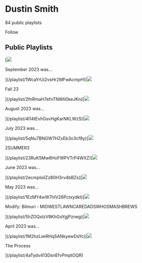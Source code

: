 # Dustin Smith

84 public playlists

Follow

## Public Playlists

[![](https://i.scdn.co/image/ab67706c0000da8408ead80a94bb6ed09c61b6f3)

September 2023 was...

](/playlist/1WcaYrUi2vsHr2MFwAcmpH)[![](https://mosaic.scdn.co/60/ab67616d00001e020e8aae0fd8af3f676c49fbbaab67616d00001e022d88d23c305c4e38c969308dab67616d00001e02db117472ce0c85010334626fab67616d00001e02fd3c9c62d40f872846bdb9dd)

Fall 23

](/playlist/2fnRmaH7efnTNWti0keJKn)[![](https://i.scdn.co/image/ab67706c0000da846c73e2bbebf680d4954d8e03)

August 2023 was...

](/playlist/4l14tEvhGsvHgKarNKLWzS)[![](https://i.scdn.co/image/ab67706c0000da8458d2bd6bb5953b966f350cf0)

July 2023 was...

](/playlist/5qNu7BNGW7HZxEb3o3cf8y)[![](https://mosaic.scdn.co/60/ab67616d00001e0231ad2a9024ee5e2225e9f770ab67616d00001e026e573ccd18148b0770a67b64ab67616d00001e0272b78c6065c6722330c945dfab67616d00001e02a101155fea8b8396ab891d0a)

2SUMMER3

](/playlist/23RuK5Mw6HoFWPVTrP4WXZ)[![](https://i.scdn.co/image/ab67706c0000da84e1ecd321482856de6b409fe3)

June 2023 was...

](/playlist/2ecmpIoilZz80H3rv4bBZs)[![](https://i.scdn.co/image/ab67706c0000da845232cd390a3b5fc0c1009c15)

May 2023 was...

](/playlist/1EzMY4wW7hIV26Pctxydkt)[![](https://mosaic.scdn.co/60/ab67616d00001e0200d622caaeb7fee054f57afaab67616d00001e021d3a233d760d28352411177fab67616d00001e0273c99726e6c3b3667dd5327fab67616d00001e029a0f0c49b2d90eb95297007e)

Modify: Bilmuri - MIDWESTLAWNCAREDADSWHOSMASHBREWS

](/playlist/5hZOQxlzV8KhGoYgjPzneg)[![](https://i.scdn.co/image/ab67706c0000da84d719b0fc8ae03eff3ccd6efd)

April 2023 was...

](/playlist/1M2hzLveRHqSANkyewDsYc)[![](https://mosaic.scdn.co/60/ab67616d00001e0237aacc557d93ddc603b9d605ab67616d00001e0288dc9252a7faae65b8c2b5a5ab67616d00001e02c3a8a21f3ac212d093f075d4ab67616d00001e02d451de106181586c68232fbb)

The Process

](/playlist/4aTydv413DsnEfvPmptOQR)
